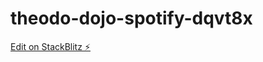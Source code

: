 # theodo-dojo-spotify-dqvt8x

[Edit on StackBlitz ⚡️](https://stackblitz.com/edit/theodo-dojo-spotify-dqvt8x)